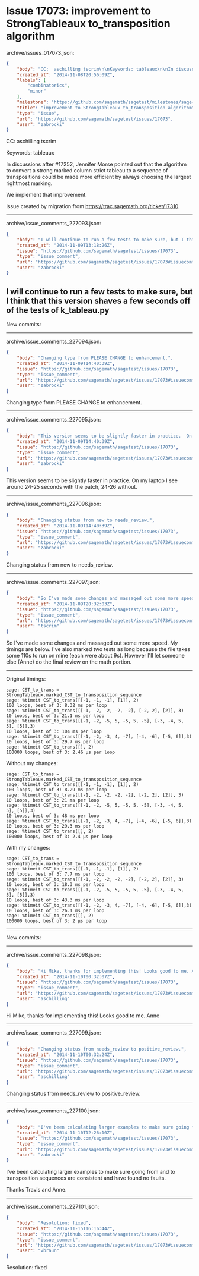 # Issue 17073: improvement to StrongTableaux to_transposition algorithm

archive/issues_017073.json:
```json
{
    "body": "CC:  aschilling tscrim\n\nKeywords: tableaux\n\nIn discussions after #17252, Jennifer Morse pointed out that the algorithm to convert a strong marked column strict tableau to a sequence of transpositions could be made more efficient by always choosing the largest rightmost marking.\n\nWe implement that improvement.\n\nIssue created by migration from https://trac.sagemath.org/ticket/17310\n\n",
    "created_at": "2014-11-08T20:56:09Z",
    "labels": [
        "combinatorics",
        "minor"
    ],
    "milestone": "https://github.com/sagemath/sagetest/milestones/sage-6.4",
    "title": "improvement to StrongTableaux to_transposition algorithm",
    "type": "issue",
    "url": "https://github.com/sagemath/sagetest/issues/17073",
    "user": "zabrocki"
}
```
CC:  aschilling tscrim

Keywords: tableaux

In discussions after #17252, Jennifer Morse pointed out that the algorithm to convert a strong marked column strict tableau to a sequence of transpositions could be made more efficient by always choosing the largest rightmost marking.

We implement that improvement.

Issue created by migration from https://trac.sagemath.org/ticket/17310





---

archive/issue_comments_227093.json:
```json
{
    "body": "I will continue to run a few tests to make sure, but I think that this version shaves a few seconds off of the tests of k_tableau.py\n----\nNew commits:",
    "created_at": "2014-11-09T13:18:26Z",
    "issue": "https://github.com/sagemath/sagetest/issues/17073",
    "type": "issue_comment",
    "url": "https://github.com/sagemath/sagetest/issues/17073#issuecomment-227093",
    "user": "zabrocki"
}
```

I will continue to run a few tests to make sure, but I think that this version shaves a few seconds off of the tests of k_tableau.py
----
New commits:



---

archive/issue_comments_227094.json:
```json
{
    "body": "Changing type from PLEASE CHANGE to enhancement.",
    "created_at": "2014-11-09T14:40:39Z",
    "issue": "https://github.com/sagemath/sagetest/issues/17073",
    "type": "issue_comment",
    "url": "https://github.com/sagemath/sagetest/issues/17073#issuecomment-227094",
    "user": "zabrocki"
}
```

Changing type from PLEASE CHANGE to enhancement.



---

archive/issue_comments_227095.json:
```json
{
    "body": "This version seems to be slightly faster in practice.  On my laptop I see around 24-25 seconds with the patch, 24-26 without.",
    "created_at": "2014-11-09T14:40:39Z",
    "issue": "https://github.com/sagemath/sagetest/issues/17073",
    "type": "issue_comment",
    "url": "https://github.com/sagemath/sagetest/issues/17073#issuecomment-227095",
    "user": "zabrocki"
}
```

This version seems to be slightly faster in practice.  On my laptop I see around 24-25 seconds with the patch, 24-26 without.



---

archive/issue_comments_227096.json:
```json
{
    "body": "Changing status from new to needs_review.",
    "created_at": "2014-11-09T14:40:39Z",
    "issue": "https://github.com/sagemath/sagetest/issues/17073",
    "type": "issue_comment",
    "url": "https://github.com/sagemath/sagetest/issues/17073#issuecomment-227096",
    "user": "zabrocki"
}
```

Changing status from new to needs_review.



---

archive/issue_comments_227097.json:
```json
{
    "body": "So I've made some changes and massaged out some more speed. My timings are below. I've also marked two tests as long because the file takes some 110s to run on mine (each were about 9s). However I'll let someone else (Anne) do the final review on the math portion.\n\n----\n\nOriginal timings:\n\n```\nsage: CST_to_trans = StrongTableaux.marked_CST_to_transposition_sequence\nsage: %timeit CST_to_trans([[-1, -1, -1], [1]], 2)\n100 loops, best of 3: 8.32 ms per loop\nsage: %timeit CST_to_trans([[-1, -2, -2, -2, -2], [-2, 2], [2]], 3)\n10 loops, best of 3: 21.1 ms per loop\nsage: %timeit CST_to_trans([[-1, -2, -5, 5, -5, 5, -5], [-3, -4, 5, 5], [5]],3)\n10 loops, best of 3: 104 ms per loop\nsage: %timeit CST_to_trans([[-1, -2, -3, 4, -7], [-4, -6], [-5, 6]],3)\n10 loops, best of 3: 29.7 ms per loop\nsage: %timeit CST_to_trans([], 2)\n100000 loops, best of 3: 2.46 \u00b5s per loop\n```\n\nWithout my changes:\n\n```\nsage: CST_to_trans = StrongTableaux.marked_CST_to_transposition_sequence\nsage: %timeit CST_to_trans([[-1, -1, -1], [1]], 2)\n100 loops, best of 3: 8.29 ms per loop\nsage: %timeit CST_to_trans([[-1, -2, -2, -2, -2], [-2, 2], [2]], 3)\n10 loops, best of 3: 21 ms per loop\nsage: %timeit CST_to_trans([[-1, -2, -5, 5, -5, 5, -5], [-3, -4, 5, 5], [5]],3)\n10 loops, best of 3: 48 ms per loop\nsage: %timeit CST_to_trans([[-1, -2, -3, 4, -7], [-4, -6], [-5, 6]],3)\n10 loops, best of 3: 29.3 ms per loop\nsage: %timeit CST_to_trans([], 2)\n100000 loops, best of 3: 2.4 \u00b5s per loop\n```\n\nWith my changes:\n\n```\nsage: CST_to_trans = StrongTableaux.marked_CST_to_transposition_sequence\nsage: %timeit CST_to_trans([[-1, -1, -1], [1]], 2)\n100 loops, best of 3: 7.7 ms per loop\nsage: %timeit CST_to_trans([[-1, -2, -2, -2, -2], [-2, 2], [2]], 3)\n10 loops, best of 3: 18.3 ms per loop\nsage: %timeit CST_to_trans([[-1, -2, -5, 5, -5, 5, -5], [-3, -4, 5, 5], [5]],3)\n10 loops, best of 3: 43.3 ms per loop\nsage: %timeit CST_to_trans([[-1, -2, -3, 4, -7], [-4, -6], [-5, 6]],3)\n10 loops, best of 3: 26.1 ms per loop\nsage: %timeit CST_to_trans([], 2)\n100000 loops, best of 3: 2 \u00b5s per loop\n```\n\n----\nNew commits:",
    "created_at": "2014-11-09T20:32:03Z",
    "issue": "https://github.com/sagemath/sagetest/issues/17073",
    "type": "issue_comment",
    "url": "https://github.com/sagemath/sagetest/issues/17073#issuecomment-227097",
    "user": "tscrim"
}
```

So I've made some changes and massaged out some more speed. My timings are below. I've also marked two tests as long because the file takes some 110s to run on mine (each were about 9s). However I'll let someone else (Anne) do the final review on the math portion.

----

Original timings:

```
sage: CST_to_trans = StrongTableaux.marked_CST_to_transposition_sequence
sage: %timeit CST_to_trans([[-1, -1, -1], [1]], 2)
100 loops, best of 3: 8.32 ms per loop
sage: %timeit CST_to_trans([[-1, -2, -2, -2, -2], [-2, 2], [2]], 3)
10 loops, best of 3: 21.1 ms per loop
sage: %timeit CST_to_trans([[-1, -2, -5, 5, -5, 5, -5], [-3, -4, 5, 5], [5]],3)
10 loops, best of 3: 104 ms per loop
sage: %timeit CST_to_trans([[-1, -2, -3, 4, -7], [-4, -6], [-5, 6]],3)
10 loops, best of 3: 29.7 ms per loop
sage: %timeit CST_to_trans([], 2)
100000 loops, best of 3: 2.46 µs per loop
```

Without my changes:

```
sage: CST_to_trans = StrongTableaux.marked_CST_to_transposition_sequence
sage: %timeit CST_to_trans([[-1, -1, -1], [1]], 2)
100 loops, best of 3: 8.29 ms per loop
sage: %timeit CST_to_trans([[-1, -2, -2, -2, -2], [-2, 2], [2]], 3)
10 loops, best of 3: 21 ms per loop
sage: %timeit CST_to_trans([[-1, -2, -5, 5, -5, 5, -5], [-3, -4, 5, 5], [5]],3)
10 loops, best of 3: 48 ms per loop
sage: %timeit CST_to_trans([[-1, -2, -3, 4, -7], [-4, -6], [-5, 6]],3)
10 loops, best of 3: 29.3 ms per loop
sage: %timeit CST_to_trans([], 2)
100000 loops, best of 3: 2.4 µs per loop
```

With my changes:

```
sage: CST_to_trans = StrongTableaux.marked_CST_to_transposition_sequence
sage: %timeit CST_to_trans([[-1, -1, -1], [1]], 2)
100 loops, best of 3: 7.7 ms per loop
sage: %timeit CST_to_trans([[-1, -2, -2, -2, -2], [-2, 2], [2]], 3)
10 loops, best of 3: 18.3 ms per loop
sage: %timeit CST_to_trans([[-1, -2, -5, 5, -5, 5, -5], [-3, -4, 5, 5], [5]],3)
10 loops, best of 3: 43.3 ms per loop
sage: %timeit CST_to_trans([[-1, -2, -3, 4, -7], [-4, -6], [-5, 6]],3)
10 loops, best of 3: 26.1 ms per loop
sage: %timeit CST_to_trans([], 2)
100000 loops, best of 3: 2 µs per loop
```

----
New commits:



---

archive/issue_comments_227098.json:
```json
{
    "body": "Hi Mike, thanks for implementing this! Looks good to me. Anne",
    "created_at": "2014-11-10T00:32:07Z",
    "issue": "https://github.com/sagemath/sagetest/issues/17073",
    "type": "issue_comment",
    "url": "https://github.com/sagemath/sagetest/issues/17073#issuecomment-227098",
    "user": "aschilling"
}
```

Hi Mike, thanks for implementing this! Looks good to me. Anne



---

archive/issue_comments_227099.json:
```json
{
    "body": "Changing status from needs_review to positive_review.",
    "created_at": "2014-11-10T00:32:24Z",
    "issue": "https://github.com/sagemath/sagetest/issues/17073",
    "type": "issue_comment",
    "url": "https://github.com/sagemath/sagetest/issues/17073#issuecomment-227099",
    "user": "aschilling"
}
```

Changing status from needs_review to positive_review.



---

archive/issue_comments_227100.json:
```json
{
    "body": "I've been calculating larger examples to make sure going from and to transposition sequences are consistent and have found no faults.\n\nThanks Travis and Anne.",
    "created_at": "2014-11-10T12:26:10Z",
    "issue": "https://github.com/sagemath/sagetest/issues/17073",
    "type": "issue_comment",
    "url": "https://github.com/sagemath/sagetest/issues/17073#issuecomment-227100",
    "user": "zabrocki"
}
```

I've been calculating larger examples to make sure going from and to transposition sequences are consistent and have found no faults.

Thanks Travis and Anne.



---

archive/issue_comments_227101.json:
```json
{
    "body": "Resolution: fixed",
    "created_at": "2014-11-15T16:16:44Z",
    "issue": "https://github.com/sagemath/sagetest/issues/17073",
    "type": "issue_comment",
    "url": "https://github.com/sagemath/sagetest/issues/17073#issuecomment-227101",
    "user": "vbraun"
}
```

Resolution: fixed
